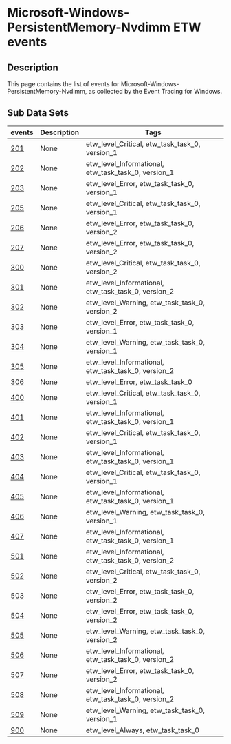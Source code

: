# Microsoft-Windows-PersistentMemory-Nvdimm ETW events

## Description
This page contains the list of events for Microsoft-Windows-PersistentMemory-Nvdimm, as collected by the Event Tracing for Windows.

## Sub Data Sets
|events|Description|Tags|
|---|---|---|
|[201](events/event-201_v1.md)|None|etw_level_Critical, etw_task_task_0, version_1|
|[202](events/event-202_v1.md)|None|etw_level_Informational, etw_task_task_0, version_1|
|[203](events/event-203_v1.md)|None|etw_level_Error, etw_task_task_0, version_1|
|[205](events/event-205_v1.md)|None|etw_level_Critical, etw_task_task_0, version_1|
|[206](events/event-206_v2.md)|None|etw_level_Error, etw_task_task_0, version_2|
|[207](events/event-207_v2.md)|None|etw_level_Error, etw_task_task_0, version_2|
|[300](events/event-300_v2.md)|None|etw_level_Critical, etw_task_task_0, version_2|
|[301](events/event-301_v2.md)|None|etw_level_Informational, etw_task_task_0, version_2|
|[302](events/event-302_v2.md)|None|etw_level_Warning, etw_task_task_0, version_2|
|[303](events/event-303_v1.md)|None|etw_level_Error, etw_task_task_0, version_1|
|[304](events/event-304_v1.md)|None|etw_level_Warning, etw_task_task_0, version_1|
|[305](events/event-305_v2.md)|None|etw_level_Informational, etw_task_task_0, version_2|
|[306](events/event-306.md)|None|etw_level_Error, etw_task_task_0|
|[400](events/event-400_v1.md)|None|etw_level_Critical, etw_task_task_0, version_1|
|[401](events/event-401_v1.md)|None|etw_level_Informational, etw_task_task_0, version_1|
|[402](events/event-402_v1.md)|None|etw_level_Critical, etw_task_task_0, version_1|
|[403](events/event-403_v1.md)|None|etw_level_Informational, etw_task_task_0, version_1|
|[404](events/event-404_v1.md)|None|etw_level_Critical, etw_task_task_0, version_1|
|[405](events/event-405_v1.md)|None|etw_level_Informational, etw_task_task_0, version_1|
|[406](events/event-406_v1.md)|None|etw_level_Warning, etw_task_task_0, version_1|
|[407](events/event-407_v1.md)|None|etw_level_Informational, etw_task_task_0, version_1|
|[501](events/event-501_v2.md)|None|etw_level_Informational, etw_task_task_0, version_2|
|[502](events/event-502_v2.md)|None|etw_level_Critical, etw_task_task_0, version_2|
|[503](events/event-503_v2.md)|None|etw_level_Error, etw_task_task_0, version_2|
|[504](events/event-504_v2.md)|None|etw_level_Error, etw_task_task_0, version_2|
|[505](events/event-505_v2.md)|None|etw_level_Warning, etw_task_task_0, version_2|
|[506](events/event-506_v2.md)|None|etw_level_Informational, etw_task_task_0, version_2|
|[507](events/event-507_v2.md)|None|etw_level_Error, etw_task_task_0, version_2|
|[508](events/event-508_v2.md)|None|etw_level_Informational, etw_task_task_0, version_2|
|[509](events/event-509_v1.md)|None|etw_level_Warning, etw_task_task_0, version_1|
|[900](events/event-900.md)|None|etw_level_Always, etw_task_task_0|
